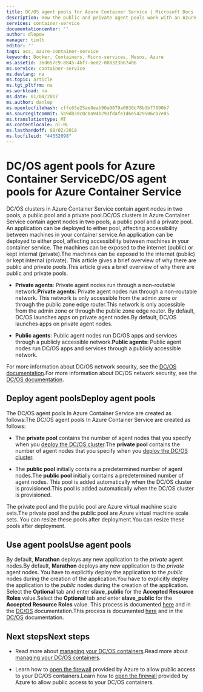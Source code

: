 ```yaml
---
title: DC/OS agent pools for Azure Container Service | Microsoft Docs
description: How the public and private agent pools work with an Azure Container Service DC/OS cluster
services: container-service
documentationcenter: ''
author: dlepow
manager: timlt
editor: ''
tags: acs, azure-container-service
keywords: Docker, Containers, Micro-services, Mesos, Azure
ms.assetid: 36d657c9-8845-4bf7-bed2-088323b67406
ms.service: container-service
ms.devlang: na
ms.topic: article
ms.tgt_pltfrm: na
ms.workload: na
ms.date: 01/04/2017
ms.author: danlep
ms.openlocfilehash: cffc65e25ae8eab90a9879a0030b78b3b77890b7
ms.sourcegitcommit: 5b9d839c0c0a94b293fdafe1d6e5429506c07e05
ms.translationtype: MT
ms.contentlocale: nl-NL
ms.lasthandoff: 08/02/2018
ms.locfileid: "44552098"
---
```

# <a name="dcos-agent-pools-for-azure-container-service"></a><span data-ttu-id="e6a87-104">DC/OS agent pools for Azure Container Service</span><span class="sxs-lookup"><span data-stu-id="e6a87-104">DC/OS agent pools for Azure Container Service</span></span>
<span data-ttu-id="e6a87-105">DC/OS clusters in Azure Container Service contain agent nodes in two pools, a public pool and a private pool.</span><span class="sxs-lookup"><span data-stu-id="e6a87-105">DC/OS clusters in Azure Container Service contain agent nodes in two pools, a public pool and a private pool.</span></span> <span data-ttu-id="e6a87-106">An application can be deployed to either pool, affecting accessibility between machines in your container service.</span><span class="sxs-lookup"><span data-stu-id="e6a87-106">An application can be deployed to either pool, affecting accessibility between machines in your container service.</span></span> <span data-ttu-id="e6a87-107">The machines can be exposed to the internet (public) or kept internal (private).</span><span class="sxs-lookup"><span data-stu-id="e6a87-107">The machines can be exposed to the internet (public) or kept internal (private).</span></span> <span data-ttu-id="e6a87-108">This article gives a brief overview of why there are public and private pools.</span><span class="sxs-lookup"><span data-stu-id="e6a87-108">This article gives a brief overview of why there are public and private pools.</span></span>


* <span data-ttu-id="e6a87-109">**Private agents**: Private agent nodes run through a non-routable network.</span><span class="sxs-lookup"><span data-stu-id="e6a87-109">**Private agents**: Private agent nodes run through a non-routable network.</span></span> <span data-ttu-id="e6a87-110">This network is only accessible from the admin zone or through the public zone edge router.</span><span class="sxs-lookup"><span data-stu-id="e6a87-110">This network is only accessible from the admin zone or through the public zone edge router.</span></span> <span data-ttu-id="e6a87-111">By default, DC/OS launches apps on private agent nodes.</span><span class="sxs-lookup"><span data-stu-id="e6a87-111">By default, DC/OS launches apps on private agent nodes.</span></span> 

* <span data-ttu-id="e6a87-112">**Public agents**: Public agent nodes run DC/OS apps and services through a publicly accessible network.</span><span class="sxs-lookup"><span data-stu-id="e6a87-112">**Public agents**: Public agent nodes run DC/OS apps and services through a publicly accessible network.</span></span> 

<span data-ttu-id="e6a87-113">For more information about DC/OS network security, see the [DC/OS documentation](https://dcos.io/docs/1.7/administration/securing-your-cluster/).</span><span class="sxs-lookup"><span data-stu-id="e6a87-113">For more information about DC/OS network security, see the [DC/OS documentation](https://dcos.io/docs/1.7/administration/securing-your-cluster/).</span></span>

## <a name="deploy-agent-pools"></a><span data-ttu-id="e6a87-114">Deploy agent pools</span><span class="sxs-lookup"><span data-stu-id="e6a87-114">Deploy agent pools</span></span>

<span data-ttu-id="e6a87-115">The DC/OS agent pools In Azure Container Service are created as follows:</span><span class="sxs-lookup"><span data-stu-id="e6a87-115">The DC/OS agent pools In Azure Container Service are created as follows:</span></span>

* <span data-ttu-id="e6a87-116">The **private pool** contains the number of agent nodes that you specify when you [deploy the DC/OS cluster](container-service-deployment.md).</span><span class="sxs-lookup"><span data-stu-id="e6a87-116">The **private pool** contains the number of agent nodes that you specify when you [deploy the DC/OS cluster](container-service-deployment.md).</span></span> 

* <span data-ttu-id="e6a87-117">The **public pool** initially contains a predetermined number of agent nodes.</span><span class="sxs-lookup"><span data-stu-id="e6a87-117">The **public pool** initially contains a predetermined number of agent nodes.</span></span> <span data-ttu-id="e6a87-118">This pool is added automatically when the DC/OS cluster is provisioned.</span><span class="sxs-lookup"><span data-stu-id="e6a87-118">This pool is added automatically when the DC/OS cluster is provisioned.</span></span>

<span data-ttu-id="e6a87-119">The private pool and the public pool are Azure virtual machine scale sets.</span><span class="sxs-lookup"><span data-stu-id="e6a87-119">The private pool and the public pool are Azure virtual machine scale sets.</span></span> <span data-ttu-id="e6a87-120">You can resize these pools after deployment.</span><span class="sxs-lookup"><span data-stu-id="e6a87-120">You can resize these pools after deployment.</span></span>

## <a name="use-agent-pools"></a><span data-ttu-id="e6a87-121">Use agent pools</span><span class="sxs-lookup"><span data-stu-id="e6a87-121">Use agent pools</span></span>
<span data-ttu-id="e6a87-122">By default, **Marathon** deploys any new application to the *private* agent nodes.</span><span class="sxs-lookup"><span data-stu-id="e6a87-122">By default, **Marathon** deploys any new application to the *private* agent nodes.</span></span> <span data-ttu-id="e6a87-123">You have to explicitly deploy the application to the *public* nodes during the creation of the application.</span><span class="sxs-lookup"><span data-stu-id="e6a87-123">You have to explicitly deploy the application to the *public* nodes during the creation of the application.</span></span> <span data-ttu-id="e6a87-124">Select the **Optional** tab and enter **slave_public** for the **Accepted Resource Roles** value.</span><span class="sxs-lookup"><span data-stu-id="e6a87-124">Select the **Optional** tab and enter **slave_public** for the **Accepted Resource Roles** value.</span></span> <span data-ttu-id="e6a87-125">This process is documented [here](container-service-mesos-marathon-ui.md#deploy-a-docker-formatted-container) and in the [DC/OS](https://dcos.io/docs/1.7/administration/installing/custom/create-public-agent/) documentation.</span><span class="sxs-lookup"><span data-stu-id="e6a87-125">This process is documented [here](container-service-mesos-marathon-ui.md#deploy-a-docker-formatted-container) and in the [DC/OS](https://dcos.io/docs/1.7/administration/installing/custom/create-public-agent/) documentation.</span></span>

## <a name="next-steps"></a><span data-ttu-id="e6a87-126">Next steps</span><span class="sxs-lookup"><span data-stu-id="e6a87-126">Next steps</span></span>
* <span data-ttu-id="e6a87-127">Read more about [managing your DC/OS containers](container-service-mesos-marathon-ui.md).</span><span class="sxs-lookup"><span data-stu-id="e6a87-127">Read more about [managing your DC/OS containers](container-service-mesos-marathon-ui.md).</span></span>

* <span data-ttu-id="e6a87-128">Learn how to [open the firewall](container-service-enable-public-access.md) provided by Azure to allow public access to your DC/OS containers.</span><span class="sxs-lookup"><span data-stu-id="e6a87-128">Learn how to [open the firewall](container-service-enable-public-access.md) provided by Azure to allow public access to your DC/OS containers.</span></span>

